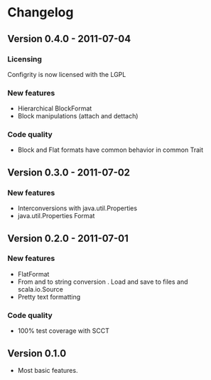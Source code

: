 # Changelog #

## Version 0.4.0 - 2011-07-04 ##

### Licensing ###

  Configrity is now licensed with the LGPL

### New features ###

  - Hierarchical BlockFormat
  - Block manipulations (attach and dettach)  

### Code quality ###

  - Block and Flat formats have common behavior in common Trait

## Version 0.3.0 - 2011-07-02 ##

### New features ###
    
  - Interconversions with java.util.Properties
  - java.util.Properties Format

## Version 0.2.0 - 2011-07-01 ##

### New features ###
    
  - FlatFormat
  - From and to string conversion
  . Load and save to files and scala.io.Source
  - Pretty text formatting

### Code quality ###

  - 100% test coverage with SCCT

## Version 0.1.0 ##

  - Most basic features.
